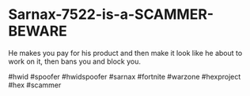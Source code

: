 # Sarnax-7522-is-a-SCAMMER-BEWARE
He makes you pay for his product and then make it look like he about to work on it, then bans you and block you.




#hwid #spoofer #hwidspoofer #sarnax #fortnite #warzone #hexproject #hex #scammer
